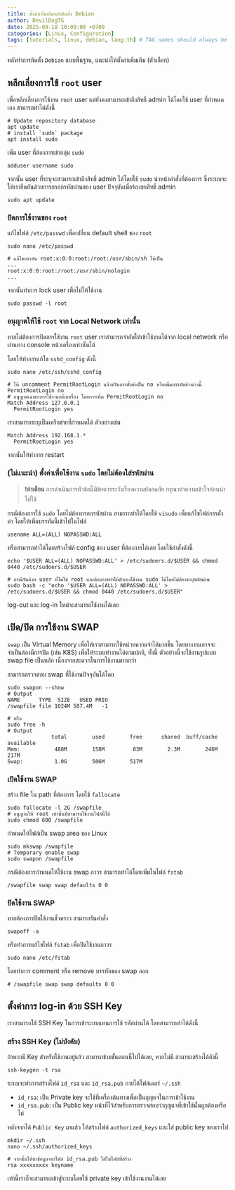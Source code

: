 ```yaml
---
title: ตั้งค่าเพิ่มเติมหลังติดตั้ง Debian
author: DevilDogTG
date: 2025-09-18 10:09:00 +0700
categories: [Linux, Configuration]
tags: [tutorials, linux, debian, lang:th] # TAG names should always be lowercase
---
```


หลังทำการติดตั้ง `Debian` แบบพื้นฐาน, แนะนำให้ตั้งค่าเพิ่มเติม (ตัวเลือก)

## หลีกเลี่ยงการใช้ `root` user

เพื่อหลีกเลี่ยงการใช้งาน `root` user แต่ยังคงสามารถเข้าถึงสิทธิ์ admin ได้โดยใช้ user ที่กำหนดเอง สามารถทำได้ดังนี้

```shell
# Update repository database
apt update
# install `sudo` package
apt install sudo
```

เพิ่ม user ที่ต้องการเข้ากลุ่ม `sudo`

```shell
adduser username sudo
```

จากนั้น user ที่ระบุจะสามารถเข้าถึงสิทธิ์ admin ได้โดยใช้ `sudo` นำหน้าคำสั่งที่ต้องการ ซึ่งระบบจะให้เรายืนยันด้วยการกรอกรหัสผ่านของ user ปัจจุบันเมื่อร้องขอสิทธิ์ admin

```shell
sudo apt update
```

### ปิดการใช้งานของ `root`

แก้ไขไฟล์ `/etc/passwd` เพื่อเปลี่ยน default shell ของ `root`

```shell
sudo nano /etc/passwd

# แก้ไขบรรทัด root:x:0:0:root:/root:/usr/sbin/sh ให้เป็น
...
root:x:0:0:root:/root:/usr/sbin/nologin
...
```

จากนั้นทำการ lock user เพื่อไม่ให้ใช้งาน

```shell
sudo passwd -l root
```

### อนุญาตให้ใช้ `root` จาก Local Network เท่านั้น

หากไม่ต้องการปิดการใช้งาน `root` user เราสามารถจำกัดให้เข้าใช้งานได้จาก local network หรือผ่านทาง console หน้าเครื่องเท่านั้นได้

โดยให้ทำการแก้ไข `sshd_config` ดังนี้

```shell
sudo nano /etc/ssh/sshd_config

# ให้ uncomment PermitRootLogin แล้วปรับการตั้งค่าเป็น no หรือเพิ่มบรรทัดข้างล่างนี้
PermitRootLogin no
# อนุญาตเฉพาะการใช้งานหน้าเครื่อง โดยการเพิ่ม PermitRootLogin no
Match Address 127.0.0.1
  PermitRootLogin yes

```

เราสามารถระบุเป็นเครือข่ายที่กำหนดได้ ตัวอย่างเช่น

```shell
Match Address 192.168.1.*
  PermitRootLogin yes
```

จากนั้นให้ทำการ restart

### (ไม่แนะนำ) ตั้งค่าเพื่อใช้งาน `sudo` โดยไม่ต้องใส่รหัสผ่าน

> ❗**คำเตือน** การดำเนินการหัวข้อนี้มีข้อควรระวังเรื่องความปลอดภัย กรุณาทำความเข้าใจก่อนนำไปใช้

กรณีต้องการใช้ `sudo` โดยไม่ต้องกรอกรหัสผ่าน สามารถทำได้โดยใช้ `visudo` เพื่อแก้ไขไฟล์การตั้งค่า โดยให้เพิ่มบรรทัดนี้เข้าไปในไฟล์

```shell
usename ALL=(ALL) NOPASSWD:ALL
```

หรือสามารถทำได้โดยสร้างไฟล์ config ของ user ที่ต้องการได้เลย โดยใช้คำสั่งดังนี้

```shell
echo '$USER ALL=(ALL) NOPASSWD:ALL' > /etc/sudoers.d/$USER && chmod 0440 /etc/sudoers.d/$USER

# กรณีรันด้วย user ที่ไม่ใช่ root และต้องการทำให้ตัวเองใช้งาน sudo ได้โดยไม่ต้องระบุรหัสผ่าน
sudo bash -c "echo '$USER ALL=(ALL) NOPASSWD:ALL' > /etc/sudoers.d/$USER && chmod 0440 /etc/sudoers.d/$USER"
```

log-out และ log-in ใหม่จะสามารถใช้งานได้เลย

## เปิด/ปิด การใช้งาน SWAP

`swap` เป็น Virtual Memory เพื่อให้เราสามารถใช้หน่วยความจำได้มากขึ้น โดยบางงานอาจจะจำเป็นต้องมีการปิด (เช่น K8S) เพื่อให้ระบบทำงานได้ตามปกติ, ทั้งนี้ ตัวอย่างนี้จะใช้งานรูปแบบ swap file เป็นหลัก เนื่องจากสะดวกในการใช้งานมากกว่า

สามารถตรวจสอบ swap ที่ใช้งานปัจจุบันได้โดย

```shell
sudo swapon --show
# Output
NAME      TYPE  SIZE   USED PRIO
/swapfile file 1024M 507.4M   -1

# หรือ
sudo free -h
# Output
              total        used        free      shared  buff/cache   available
Mem:           488M        158M         83M        2.3M        246M        217M
Swap:          1.0G        506M        517M
```

### เปิดใช้งาน SWAP

สร้าง file ใน path ที่ต้องการ โดยใช้ `fallocate`

```shell
sudo fallocate -l 2G /swapfile
# อนุญาตให้ root เท่านั้นที่สามารถใช้งานไฟล์นี้ได้
sudo chmod 600 /swapfile
```

กำหนดให้ไฟล์เป็น swap area ของ Linux

```shell
sudo mkswap /swapfile
# Temporary enable swap
sudo swapon /swapfile
```

กรณีต้องการกำหนดให้ใช้งาน swap ถาวร สามารถทำได้โดยเพิ่มในไฟล์ `fstab`

```shell
/swapfile swap swap defaults 0 0
```

### ปิดใช้งาน SWAP

หากต้องการปิดใช้งานชั่วคราว สามารถรันคำสั่ง

```shell
swapoff -a
```

หรือทำการแก้ไขไฟล์ `fstab` เพื่อปิดใช้งานถาวร

```shell
sudo nano /etc/fstab
```

โดยทำการ comment หรือ remove บรรทัดของ swap ออก

```shell
# /swapfile swap swap defaults 0 0
```

## ตั้งค่าการ log-in ด้วย SSH Key

เราสามารถใช้ SSH Key ในการเข้าระบบแทนการใช้ รหัสผ่านได้ โดยสามารถทำได้ดังนี้

### สร้าง SSH Key (ไม่บังคับ)

ถ้าหากมี Key สำหรับใช้งานอยู่แล้ว สามารถข้ามขั้นตอนนี้ไปได้เลย, หากไม่มี สามารถสร้างได้ดังนี้

```shell
ssh-keygen -t rsa
```

ระบบจะทำการสร้างไฟล์ `id_rsa` และ `id_rsa.pub` ภายใต้โฟล์เดอร์ `~/.ssh`

- `id_rsa`: เป็น Private key จะใช้ที่เครื่องต้นทางเพื่อเป็นกุญแจในการเข้าใช้งาน
- `id_rsa.pub`: เป็น Public key หน้าที่ไว้สำหรับการตรวจสอบว่ากุญแจที่เข้าใช้นั้นถูกต้องหรือไม่

หลังจากได้ `Public Key` มาแล้ว ให้สร้างไฟล์ `authorized_keys` และใส่ public key ของเราไป

```shell
mkdir ~/.ssh
nano ~/.ssh/authorized_keys

# จากนั้นให้นำข้อมูลจากไฟล์ id_rsa.pub ใส่ในไฟล์ที่สร้าง
rsa xxxxxxxxx keyname
```

เท่านี้เราก็จะสามารถเข้าสู่ระบบโดยใช้ private key เข้าใช้งานงานได้เลย
